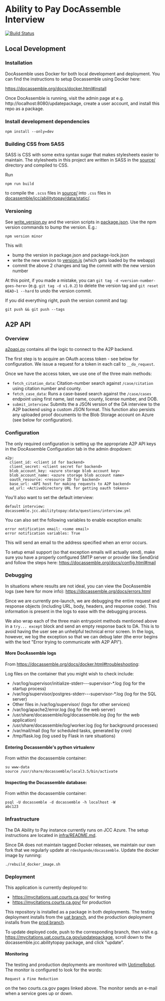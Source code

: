 # Ability to Pay DocAssemble Interview

[![Build Status](https://travis-ci.com/JudicialCouncilOfCalifornia/docassemble.jcc.abilitytopay.svg?branch=master)](https://travis-ci.com/JudicialCouncilOfCalifornia/docassemble.jcc.abilitytopay)

## Local Development

### Installation

DocAssemble uses Docker for both local development and deployment. You can find the instructions to setup Docassemble using Docker here:

https://docassemble.org/docs/docker.html#install

Once DocAssemble is running, visit the admin page at e.g. http://localhost:8080/updatepackage, create a user account, and install this repo as a package.

### Install development dependencies

```
npm install --only=dev
```

### Building CSS from SASS

SASS is CSS with some extra syntax sugar that makes stylesheets easier to maintain. The stylesheets in this project are written in SASS in the [source/](source/) directory and compiled to CSS.

Run

```
npm run build
```

to compile the `.scss` files in [source/](source/) into `.css` files in [docassemble/jcc/abilitytopay/data/static/](docassemble/jcc/abilitytopay/data/static/).

### Versioning

See [write_version.py](write_version.py) and the version scripts in [package.json](package.json). Use the npm version commands to bump the version. E.g.:

```
npm version minor
```

This will:
- bump the version in package.json and package-lock.json
- write the new version to [version.js](docassemble/jcc/abilitytopay/data/static/version.js) (which gets loaded by the webapp)
- commit the above 2 changes and tag the commit with the new version number

At this point, if you made a mistake, you can `git tag -d <version-number-goes-here>` (e.g. `git tag -d v1.0.2`) to delete the version tag and `git reset HEAD~1 --hard` to undo the version commit.

If you did everything right, push the version commit and tag:

```
git push && git push --tags
```

## A2P API

### Overview

[a2papi.py](docassemble/jcc/abilitytopay/a2papi.py) contains all the logic to connect to the A2P backend. 

The first step is to acquire an OAuth access token - see below for configuration. We issue a request for a token in each call to `__do_request`.

Once we have the access token, we use one of the three main methods: 

* `fetch_citation_data`: Citation-number search against `/case/citation` using citation number and county.
* `fetch_case_data`: Runs a case-based search against the `/case/cases` endpoint using first name, last name, county, license number, and DOB.
* `submit_interview`: Submits the a JSON version of the DA interview to the A2P backend using a custom JSON format. This function also persists any uploaded proof documents to the Blob Storage account on Azure (see below for configuration).

### Configuration

The only required configuration is setting up the appropriate A2P API keys in the DocAssemble Configuration tab in the admin dropdown:

    a2p:
      client_id: <client id for backend>
      client_secret: <client secret for backend>
      blob_account_key: <azure storage blob account key>
      blob_account_name: <azure storage blob account name>
      oauth_resource: <resource ID for backend>
      base_url: <API host for making requests to A2P backend>
      ad_url: <ActiveDirectory URL for getting oauth tokens>

You'll also want to set the default interview:

    default interview: docassemble.jcc.abilitytopay:data/questions/interview.yml

You can also set the following variables to enable exception emails:

    error notification email: <some email>
    error notification variables: True

This will send an email to the address specified when an error occurs.

To setup email support (so that exception emails will actually send), make sure you have a properly configured SMTP server or provider like SendGrid and follow the steps here: https://docassemble.org/docs/config.html#mail

### Debugging

In situations where results are not ideal, you can view the DocAssemble logs (see here for more info): https://docassemble.org/docs/errors.html

Since we are currently pre-launch, we are debugging the entire request and response objects (including URL, body, headers, and response code). This information is present in the logs to ease with the debugging process.

We also wrap each of the three main entrypoint methods mentioned above in a `try... except` block and send an empty response back to DA. This is to avoid having the user see an unhelpful technical error screen. In the logs, however, we log the exception so that we can debug later (the error begins with the text "Error trying to communicate with A2P API").

#### More DocAssemble logs

From https://docassemble.org/docs/docker.html#troubleshooting:

Log files on the container that you might wish to check include:

- /var/log/supervisor/initialize-stderr---supervisor-*.log (log for the startup process)
- /var/log/supervisor/postgres-stderr---supervisor-*.log (log for the SQL server)
- Other files in /var/log/supervisor/ (logs for other services)
- /var/log/apache2/error.log (log for the web server)
- /usr/share/docassemble/log/docassemble.log (log for the web application)
- /usr/share/docassemble/log/worker.log (log for background processes)
- /var/mail/mail (log for scheduled tasks, generated by cron)
- /tmp/flask.log (log used by Flask in rare situations)

#### Entering Docassemble's python virtualenv

From within the docassemble container:

```
su www-data
source /usr/share/docassemble/local3.5/bin/activate
```

#### Inspecting the Docassemble database:

From within the docassemble container:

```
psql -U docassemble -d docassemble -h localhost -W
abc123
```

### Infrastructure

The DA Ability to Pay instance currently runs on JCC Azure. The setup instructions are located in [infra/README.md](infra/README.md).

Since DA does not maintain tagged Docker releases, we maintain our own fork that we regularly update at `rdeshpande/docassemble`. Update the docker image by running:

    ./rebuild_docker_image.sh

### Deployment

This application is currently deployed to:
- https://mycitations.uat.courts.ca.gov/ for testing
- https://mycitations.courts.ca.gov/ for production

This repository is installed as a package in both deployments. The testing deployment installs from the [uat branch](https://github.com/JudicialCouncilOfCalifornia/docassemble.jcc.abilitytopay/tree/uat), and the production deployment installs from the [prod branch](https://github.com/JudicialCouncilOfCalifornia/docassemble.jcc.abilitytopay/tree/prod).

To update deployed code, push to the corresponding branch, then visit e.g. https://mycitations.uat.courts.ca.gov/updatepackage, scroll down to the docassemble.jcc.abilitytopay package, and click "update".

#### Monitoring

The testing and production deployments are monitored with [UptimeRobot](https://uptimerobot.com/). The monitor is configured to look for the words:

```
Request a Fine Reduction
```

on the two courts.ca.gov pages linked above. The monitor sends an e-mail when a service goes up or down.
